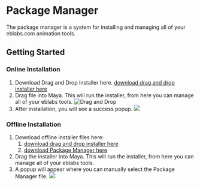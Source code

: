 
# Package Manager
The package manager is a system for installing and managing all of your eblabs.com animation tools. 
## Getting Started

### Online Installation

 1. Download Drag and Drop installer here. [download drag and drop installer here](https://raw.githubusercontent.com/eblabs/eblabs_docs/master/Installer/eblabs_drag_drop_install.py)
2. Drag file into Maya. This will run the installer, from here you can manage all of your eblabs tools.
![Drag and Drop](https://raw.githubusercontent.com/eblabs/eblabs_docs/master/docs/PackageManager/eblabsPackageManager_installer.gif)
3. After installation, you will see a success popup. 
![](https://raw.githubusercontent.com/eblabs/eblabs_docs/master/docs/PackageManager/eblabsPackageManager_installer_success.png)


### Offline Installation
1. Download offline installer files here:
    1. [download drag and drop installer here](https://raw.githubusercontent.com/eblabs/eblabs_docs/master/Installer/eblabs_drag_drop_install.py)
    2. [download Package Manager here](https://github.com/eblabs/eblabs_docs/raw/master/Installer/eblabs_PackageManager_0.0.zip)
2. Drag the installer into Maya. This will run the installer, from here you can manage all of your eblabs tools.
3. A popup will appear where you can manually select the Package Manager file. 
![](https://raw.githubusercontent.com/eblabs/eblabs_docs/master/docs/PackageManager/eblabsPackageManager_installer_offline.png)
